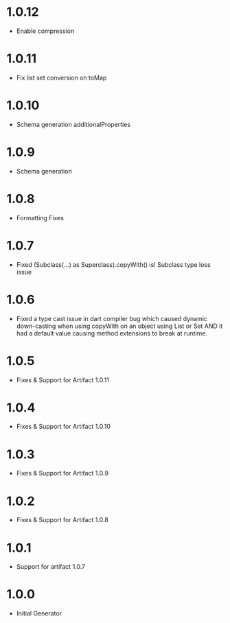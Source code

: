 # 1.0.12
* Enable compression

# 1.0.11
* Fix list set conversion on toMap

# 1.0.10
* Schema generation additionalProperties

# 1.0.9
* Schema generation

# 1.0.8
* Formatting Fixes

# 1.0.7
* Fixed (Subclass(...) as Superclass).copyWith() is! Subclass type loss issue

# 1.0.6
* Fixed a type cast issue in dart compiler bug which caused dynamic down-casting when using copyWith on an object using List or Set AND it had a default value causing method extensions to break at runtime. 

# 1.0.5
* Fixes & Support for Artifact 1.0.11

# 1.0.4
* Fixes & Support for Artifact 1.0.10

# 1.0.3
* Fixes & Support for Artifact 1.0.9

# 1.0.2
* Fixes & Support for Artifact 1.0.8

# 1.0.1
* Support for artifact 1.0.7

# 1.0.0
* Initial Generator
 